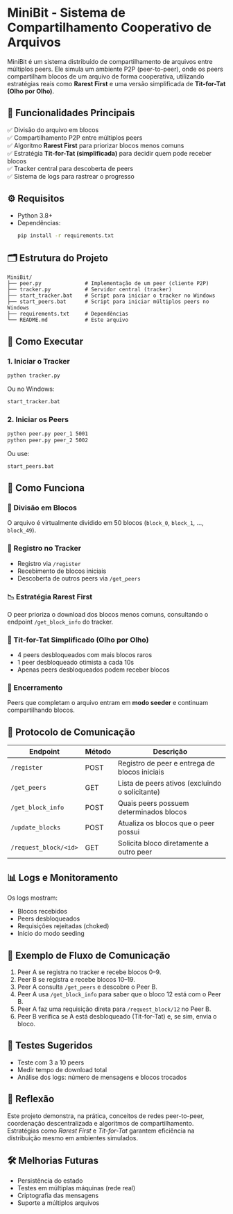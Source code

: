 
# MiniBit - Sistema de Compartilhamento Cooperativo de Arquivos

MiniBit é um sistema distribuído de compartilhamento de arquivos entre múltiplos peers. Ele simula um ambiente P2P (peer-to-peer), onde os peers compartilham blocos de um arquivo de forma cooperativa, utilizando estratégias reais como **Rarest First** e uma versão simplificada de **Tit-for-Tat (Olho por Olho)**.

## 📌 Funcionalidades Principais

✅ Divisão do arquivo em blocos  
✅ Compartilhamento P2P entre múltiplos peers  
✅ Algoritmo **Rarest First** para priorizar blocos menos comuns  
✅ Estratégia **Tit-for-Tat (simplificada)** para decidir quem pode receber blocos  
✅ Tracker central para descoberta de peers  
✅ Sistema de logs para rastrear o progresso

## ⚙️ Requisitos

- Python 3.8+
- Dependências:  
  ```bash
  pip install -r requirements.txt
  ```

## 🗂️ Estrutura do Projeto

```
MiniBit/
├── peer.py              # Implementação de um peer (cliente P2P)
├── tracker.py           # Servidor central (tracker)
├── start_tracker.bat    # Script para iniciar o tracker no Windows
├── start_peers.bat      # Script para iniciar múltiplos peers no Windows
├── requirements.txt     # Dependências
└── README.md            # Este arquivo
```

## 🚀 Como Executar

### 1. Iniciar o Tracker
```bash
python tracker.py
```
Ou no Windows:
```bat
start_tracker.bat
```

### 2. Iniciar os Peers
```bash
python peer.py peer_1 5001
python peer.py peer_2 5002
```
Ou use:
```bat
start_peers.bat
```

## 🔄 Como Funciona

### 📁 Divisão em Blocos
O arquivo é virtualmente dividido em 50 blocos (`block_0`, `block_1`, ..., `block_49`).

### 📡 Registro no Tracker
- Registro via `/register`
- Recebimento de blocos iniciais
- Descoberta de outros peers via `/get_peers`

### 📉 Estratégia Rarest First
O peer prioriza o download dos blocos menos comuns, consultando o endpoint `/get_block_info` do tracker.

### 🔁 Tit-for-Tat Simplificado (Olho por Olho)
- 4 peers desbloqueados com mais blocos raros
- 1 peer desbloqueado otimista a cada 10s
- Apenas peers desbloqueados podem receber blocos

### 🧩 Encerramento
Peers que completam o arquivo entram em **modo seeder** e continuam compartilhando blocos.

## 💬 Protocolo de Comunicação

| Endpoint               | Método | Descrição                                            |
|------------------------|--------|------------------------------------------------------|
| `/register`            | POST   | Registro de peer e entrega de blocos iniciais       |
| `/get_peers`           | GET    | Lista de peers ativos (excluindo o solicitante)     |
| `/get_block_info`      | POST   | Quais peers possuem determinados blocos             |
| `/update_blocks`       | POST   | Atualiza os blocos que o peer possui                |
| `/request_block/<id>`  | GET    | Solicita bloco diretamente a outro peer             |

## 📊 Logs e Monitoramento

Os logs mostram:
- Blocos recebidos
- Peers desbloqueados
- Requisições rejeitadas (choked)
- Início do modo seeding

## 🔄 Exemplo de Fluxo de Comunicação

1. Peer A se registra no tracker e recebe blocos 0–9.
2. Peer B se registra e recebe blocos 10–19.
3. Peer A consulta `/get_peers` e descobre o Peer B.
4. Peer A usa `/get_block_info` para saber que o bloco 12 está com o Peer B.
5. Peer A faz uma requisição direta para `/request_block/12` no Peer B.
6. Peer B verifica se A está desbloqueado (Tit-for-Tat) e, se sim, envia o bloco.

## 🧪 Testes Sugeridos

- Teste com 3 a 10 peers
- Medir tempo de download total
- Análise dos logs: número de mensagens e blocos trocados

## 🧠 Reflexão

Este projeto demonstra, na prática, conceitos de redes peer-to-peer, coordenação descentralizada e algoritmos de compartilhamento. Estratégias como *Rarest First* e *Tit-for-Tat* garantem eficiência na distribuição mesmo em ambientes simulados.

## 🛠️ Melhorias Futuras

- Persistência do estado
- Testes em múltiplas máquinas (rede real)
- Criptografia das mensagens
- Suporte a múltiplos arquivos


